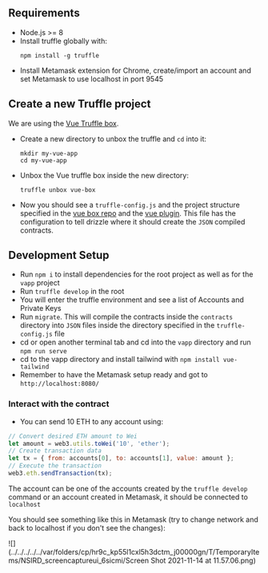 ## Requirements

- Node.js >= 8
- Install truffle globally with:
  ```shell
  npm install -g truffle
  ```
- Install Metamask extension for Chrome, create/import an account and set Metamask to use localhost in port 9545

## Create a new Truffle project

We are using the [Vue Truffle box](https://www.trufflesuite.com/boxes/drizzle-vue-box).
- Create a new directory to unbox the truffle and `cd` into it:
  ```shell
  mkdir my-vue-app
  cd my-vue-app
  ```
- Unbox the Vue truffle box inside the new directory:
  ```shell
  truffle unbox vue-box
  ```
- Now you should see a `truffle-config.js` and the project structure specified in the
[vue box repo](https://github.com/truffle-box/vue-box) and the
[vue plugin](https://github.com/trufflesuite/drizzle/tree/develop/packages/vue-plugin#vue-plugin).
This file has the configuration to tell drizzle where it should create the `JSON` compiled contracts.

## Development Setup

- Run `npm i` to install dependencies for the root project as well as 
for the `vapp` project
- Run `truffle develop` in the root
- You will enter the truffle environment and see a list of Accounts and Private Keys
- Run `migrate`. This will compile the contracts inside the `contracts` directory into `JSON` files inside the
directory specified in the `truffle-config.js` file
- cd or open another terminal tab and cd into the `vapp` directory and run `npm run serve`
- cd to the vapp directory and install tailwind with `npm install vue-tailwind`
- Remember to have the Metamask setup ready and got to `http://localhost:8080/`

### Interact with the contract

- You can send 10 ETH to any account using:
```js
// Convert desired ETH amount to Wei
let amount = web3.utils.toWei('10', 'ether');
// Create transaction data
let tx = { from: accounts[0], to: accounts[1], value: amount };
// Execute the transaction
web3.eth.sendTransaction(tx);
```
The account can be one of the accounts created by the `truffle develop` command or an account created in Metamask,
it should be connected to `localhost`

You should see something like this in Metamask (try to change network and back to localhost if you don't see the changes): 

![](../../../../../var/folders/cp/hr9c_kp55l1cxl5h3dctm_j00000gn/T/TemporaryItems/NSIRD_screencaptureui_6sicmi/Screen Shot 2021-11-14 at 11.57.06.png)

